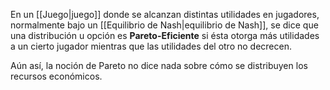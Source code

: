 
En un [[Juego|juego]] donde se alcanzan distintas utilidades en jugadores, normalmente bajo un [[Equilibrio de Nash|equilibrio de Nash]], se dice que una distribución u opción es **Pareto-Eficiente** si ésta otorga más utilidades a un cierto jugador mientras que las utilidades del otro no decrecen. 

Aún así, la noción de Pareto no dice nada sobre cómo se distribuyen los recursos económicos.